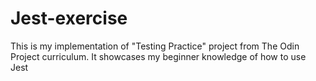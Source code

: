 # Jest-exercise

This is my implementation of "Testing Practice" project from The Odin Project curriculum. It showcases my beginner knowledge of how to use Jest
